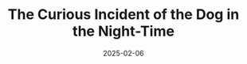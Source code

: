 ---
title: "The Curious Incident of the Dog in the Night-Time"
date: "2025-02-06"  # Use ISO format YYYY-MM-DD
year: "2025"
webDate: "February 2025"
location: "MMC Venue"
roles: "Lighting Board Operatore"
images:
  - "/photos/shows/2025-curiousIncident/photo1.png"
visible: false
---